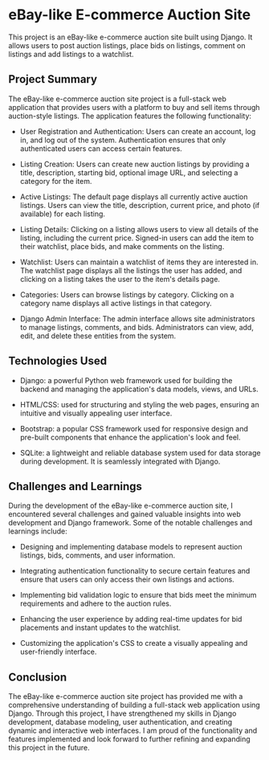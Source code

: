 # eBay-like E-commerce Auction Site

This project is an eBay-like e-commerce auction site built using Django. It allows users to post auction listings, place bids on listings, comment on listings and add listings to a watchlist.

## Project Summary

The eBay-like e-commerce auction site project is a full-stack web application that provides users with a platform to buy and sell items through auction-style listings. The application features the following functionality:

- User Registration and Authentication: Users can create an account, log in, and log out of the system. Authentication ensures that only authenticated users can access certain features.

- Listing Creation: Users can create new auction listings by providing a title, description, starting bid, optional image URL, and selecting a category for the item.

- Active Listings: The default page displays all currently active auction listings. Users can view the title, description, current price, and photo (if available) for each listing.

- Listing Details: Clicking on a listing allows users to view all details of the listing, including the current price. Signed-in users can add the item to their watchlist, place bids, and make comments on the listing.

- Watchlist: Users can maintain a watchlist of items they are interested in. The watchlist page displays all the listings the user has added, and clicking on a listing takes the user to the item's details page.

- Categories: Users can browse listings by category. Clicking on a category name displays all active listings in that category.

- Django Admin Interface: The admin interface allows site administrators to manage listings, comments, and bids. Administrators can view, add, edit, and delete these entities from the system.

## Technologies Used

- Django: a powerful Python web framework used for building the backend and managing the application's data models, views, and URLs.

- HTML/CSS: used for structuring and styling the web pages, ensuring an intuitive and visually appealing user interface.

- Bootstrap: a popular CSS framework used for responsive design and pre-built components that enhance the application's look and feel.

- SQLite: a lightweight and reliable database system used for data storage during development. It is seamlessly integrated with Django.

## Challenges and Learnings

During the development of the eBay-like e-commerce auction site, I encountered several challenges and gained valuable insights into web development and Django framework. Some of the notable challenges and learnings include:

- Designing and implementing database models to represent auction listings, bids, comments, and user information.

- Integrating authentication functionality to secure certain features and ensure that users can only access their own listings and actions.

- Implementing bid validation logic to ensure that bids meet the minimum requirements and adhere to the auction rules.

- Enhancing the user experience by adding real-time updates for bid placements and instant updates to the watchlist.

- Customizing the application's CSS to create a visually appealing and user-friendly interface.

## Conclusion

The eBay-like e-commerce auction site project has provided me with a comprehensive understanding of building a full-stack web application using Django. Through this project, I have strengthened my skills in Django development, database modeling, user authentication, and creating dynamic and interactive web interfaces. I am proud of the functionality and features implemented and look forward to further refining and expanding this project in the future.

